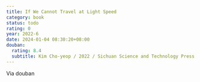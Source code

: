 ```yaml
---
title: If We Cannot Travel at Light Speed
category: book
status: todo
rating: 0
year: 2022-6
date: 2024-01-04 08:30:20+08:00
douban:
  rating: 8.4
  subtitle: Kim Cho-yeop / 2022 / Sichuan Science and Technology Press
---
```


Via douban

